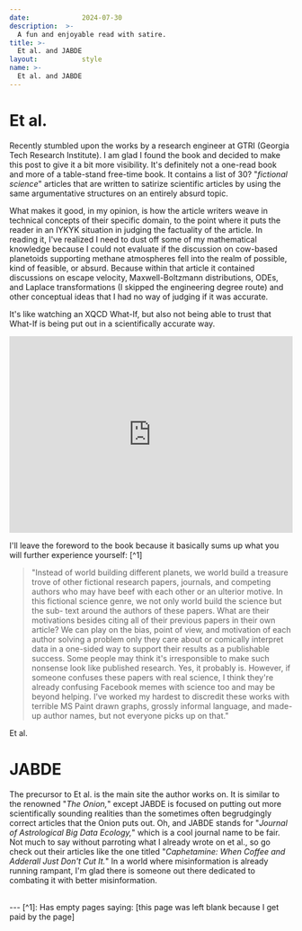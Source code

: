 ```yaml
---
date:             2024-07-30
description:  >-
  A fun and enjoyable read with satire.
title: >-
  Et al. and JABDE
layout:           style
name: >-
  Et al. and JABDE
---
```


# Et al.

Recently stumbled upon the works by a research engineer at GTRI (Georgia Tech Research Institute). I am glad I found the book and decided to make this post to give it a bit more visibility. It's definitely not a one-read book and more of a table-stand free-time book. It contains a list of 30? "*fictional science*" articles that are written to satirize scientific articles by using the same argumentative structures on an entirely absurd topic. 

What makes it good, in my opinion, is how the article writers weave in technical concepts of their specific domain, to the point where it puts the reader in an IYKYK situation in judging the factuality of the article. In reading it, I've realized I need to dust off some of my mathematical knowledge because I could not evaluate if the discussion on cow-based planetoids supporting methane atmospheres fell into the realm of possible, kind of feasible, or absurd. Because within that article it contained discussions on escape velocity, Maxwell-Boltzmann distributions, ODEs, and Laplace transformations (I skipped the engineering degree route) and other conceptual ideas that I had no way of judging if it was accurate. 

It's like watching an XQCD What-If, but also not being able to trust that What-If is being put out in a scientifically accurate way.

<iframe class="py-3" width="100%" height="350" src="https://www.youtube.com/embed/RgBYohJ7mIk?si=wU97oGLMQQFBnGa1" title="YouTube video player" frameborder="0" allow="accelerometer; autoplay; clipboard-write; encrypted-media; gyroscope; picture-in-picture; web-share" referrerpolicy="strict-origin-when-cross-origin" allowfullscreen></iframe>

I'll leave the foreword to the book because it basically sums up what you will further experience yourself: [^1]

>"Instead of world building different planets, we world build a treasure trove of other fictional research papers, journals, and competing authors who may have beef with each other or an  ulterior motive. In this fictional science genre, we not only world build the science but the sub- text around the authors of these papers. What are their motivations besides citing all of their  previous papers in their own article? We can play on the bias, point of view, and motivation of  each author solving a problem only they care about or comically interpret data in a one-sided  way to support their results as a publishable success. Some people may think it's irresponsible  to make such nonsense look like published research. Yes, it probably is. However, if someone  confuses these papers with real science, I think they're already confusing Facebook memes  with science too and may be beyond helping. I've worked my hardest to discredit these works  with terrible MS Paint drawn graphs, grossly informal language, and made-up author names,  but not everyone picks up on that."
<figcaption class="blockquote-footer">Et al.</figcaption>

# JABDE

The precursor to Et al. is the main site the author works on. It is similar to the renowned "*The Onion,*" except JABDE is focused on putting out more scientifically sounding realities than the sometimes often begrudgingly correct articles that the Onion puts out. Oh, and JABDE stands for "*Journal of Astrological Big Data Ecology,*" which is a cool journal name to be fair. Not much to say without parroting what I already wrote on et al., so go check out their articles like the one titled "*Caphetamine: When Coffee and Adderall Just Don't Cut It.*" In a world where misinformation is already running rampant, I'm glad there is someone out there dedicated to combating it with better misinformation.

<br/>
---
[^1]: Has empty pages saying: [this page was left blank because I get paid by the page]
